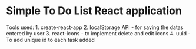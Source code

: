 # Simple To Do List React application

Tools used:
    1. create-react-app
    2. localStorage API - for saving the datas entered by user
    3. react-icons - to implement delete and edit icons
    4. uuid - To add unique id to each task added

